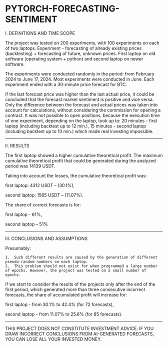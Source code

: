 # PYTORCH-FORECASTING-SENTIMENT

I. DEFINITIONS AND TIME SCOPE

The project was tested on 200 experiments, with 100 experiments on each of two laptops.
Experiment - forecasting of already existing prices (backtesting) + forecasting of future, unknown prices.
First laptop on old software (operating system + python) and second laptop on newer software.

The experiments were conducted randomly in the period:
from February 2024 to June 17, 2024. Most experiments were conducted in June.
Each experiment ended with a 30-minute price forecast for BTC.

If the last forecast price was higher than the last actual price, it could be concluded that the forecast market sentiment is positive and vice versa.
Only the difference between the forecast and actual prices was taken into account for calculations, without considering the commission for opening a contract.
It was not possible to open positions, because the execution time of one experiment, depending on the laptop, took up to:
20 minutes - first laptop (including backtest up to 12 min.), 15 minutes - second laptop (including backtest up to 10 min.) which made real investing impossible.

___
II. RESULTS

The first laptop showed a higher cumulative theoretical profit.
The maximum cumulative theoretical profit that could be generated during the analyzed period was 14139 USDT.

Taking into account the losses, the cumulative theoretical profit was:

first laptop: 4312 USDT – (30.1%),

second laptop: 1565 USDT – (11.07%).

The share of correct forecasts is for:

first laptop - 61%, 

second laptop – 51%

___
III. CONCLUSIONS AND ASSUMPTIONS

Presumably:

    1.  Such different results are caused by the generation of different pseudo-random numbers on each laptop.
    2.  This problem should not exist for when programmed a large number of epochs. However, the project was tested on a small number of epochs.
       

If we start to consider the results of the projects only after the end of the first period, which generated more than three consecutive incorrect forecasts, the share of accumulated profit will increase for:

first laptop - from 30.1% to 42.4%  (for 72 forecasts),

second laptop - from 11.07% to 25.6%  (for 85 forecasts).

________________________________
THIS PROJECT DOES NOT CONSTITUTE INVESTMENT ADVICE.
IF YOU DRAW INCORRECT CONCLUSIONS FROM AI-GENERATED FORECASTS, YOU CAN LOSE ALL YOUR INVESTED MONEY.
